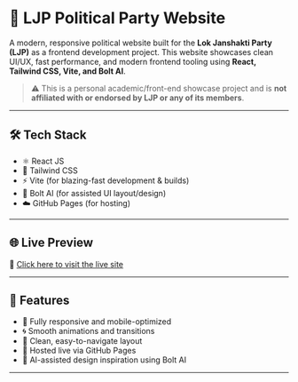 # 🚀 LJP Political Party Website

A modern, responsive political website built for the **Lok Janshakti Party (LJP)** as a frontend development project. This website showcases clean UI/UX, fast performance, and modern frontend tooling using **React, Tailwind CSS, Vite, and Bolt AI**.

> ⚠️ This is a personal academic/front-end showcase project and is **not affiliated with or endorsed by LJP or any of its members**.

---

## 🛠️ Tech Stack

- ⚛️ React JS
- 🎨 Tailwind CSS
- ⚡ Vite (for blazing-fast development & builds)
- 🤖 Bolt AI (for assisted UI layout/design)
- ☁️ GitHub Pages (for hosting)

---

## 🌐 Live Preview

🔗 [Click here to visit the live site](https://sumitayush1212.github.io/LJP-website/)

---

## 📁 Features

- 🎯 Fully responsive and mobile-optimized
- 🌀 Smooth animations and transitions
- 🔎 Clean, easy-to-navigate layout
- 🚀 Hosted live via GitHub Pages
- 🧠 AI-assisted design inspiration using Bolt AI

---


